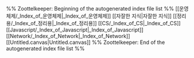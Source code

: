 %% Zoottelkeeper: Beginning of the autogenerated index file list  %%
 [[운영체제/_Index_of_운영체제|_Index_of_운영체제]]
 [[자잘한 지식|자잘한 지식]]
 [[정리용/_Index_of_정리용|_Index_of_정리용]]
 [[CS/_Index_of_CS|_Index_of_CS]]
 [[Javascript/_Index_of_Javascript|_Index_of_Javascript]]
 [[Network/_Index_of_Network|_Index_of_Network]]
 [[Untitled.canvas|Untitled.canvas]]
%% Zoottelkeeper: End of the autogenerated index file list  %%
